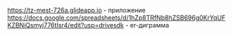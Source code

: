  https://tz-mest-726a.glideapp.io  - приложение
 https://docs.google.com/spreadsheets/d/1hZp8TRfNb8hZSB696g0KrYqUFKZBNiQsmyj776tIsr4/edit?usp=drivesdk - er-диграмма
